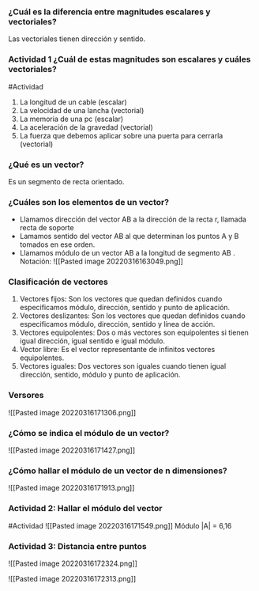### ¿Cuál es la diferencia entre magnitudes escalares y vectoriales?
Las vectoriales tienen dirección y sentido.


### Actividad 1  ¿Cuál de estas magnitudes son escalares y cuáles vectoriales? 
#Actividad
1. La longitud de un cable (escalar)
2. La velocidad de una lancha (vectorial)
3. La memoria de una pc (escalar)
4. La aceleración de la gravedad (vectorial)
5. La fuerza que debemos aplicar sobre una puerta para cerrarla (vectorial)

### ¿Qué es un vector?
Es un segmento de recta orientado. 

### ¿Cuáles son los elementos de un vector?
+ Llamamos dirección del vector AB a la dirección de la recta r, llamada recta de soporte
+ Lamamos sentido del vector AB al que determinan los puntos A y B tomados en ese orden.
+ Llamamos módulo de un vector AB a la longitud de segmento AB . Notación:
![[Pasted image 20220316163049.png]]


### Clasificación de vectores 
1. Vectores fijos: Son los vectores que quedan definidos cuando especificamos módulo, dirección, sentido y punto de aplicación.
2. Vectores deslizantes: Son los vectores que quedan definidos cuando especificamos módulo, dirección, sentido y línea de acción.
3. Vectores equipolentes: Dos o más vectores son equipolentes si tienen igual dirección, igual sentido e igual módulo.
4. Vector libre: Es el vector representante de infinitos vectores equipolentes.
5. Vectores iguales: Dos vectores son iguales cuando tienen igual dirección, sentido, módulo y punto de aplicación.


### Versores 
![[Pasted image 20220316171306.png]]


### ¿Cómo se indica el módulo de un vector?
![[Pasted image 20220316171427.png]]

### ¿Cómo hallar el módulo de un vector de n dimensiones?
![[Pasted image 20220316171913.png]]

### Actividad 2: Hallar el módulo del vector 
#Actividad 
![[Pasted image 20220316171549.png]]
Módulo |A| = 6,16


### Actividad 3: Distancia entre puntos 
![[Pasted image 20220316172324.png]]



![[Pasted image 20220316172313.png]]